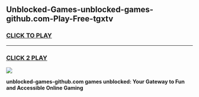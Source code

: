 
## Unblocked-Games-unblocked-games-github.com-Play-Free-tgxtv
<h3>
<a href="https://premium76.site?title=unblocked-games-github.com&ref=10A">CLICK TO PLAY</a></h3>
<hr>

<h3>
<a href="https://premium76.site?title=unblocked-games-github.com&ref=10A">CLICK 2 PLAY</a>
  
</h3>

<a href="https://premium76.site?title=unblocked-games-github.com&ref=10A"><img src="https://clearcache.store/games.png"></a>


**unblocked-games-github.com games unblocked: Your Gateway to Fun and Accessible Online Gaming**

